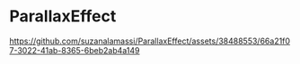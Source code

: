 # ParallaxEffect


https://github.com/suzanalamassi/ParallaxEffect/assets/38488553/66a21f07-3022-41ab-8365-6beb2ab4a149

